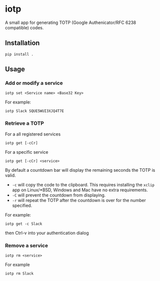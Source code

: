 # iotp
A small app for generating TOTP (Google Authenicator/RFC 6238 compatible) codes.

## Installation
`pip install .`

## Usage

### Add or modify a service
`iotp set <Service name> <Base32 Key>`

For example:

`iotp Slack SQUE5WUI3XJQ4T7E`

### Retrieve a TOTP

For a all registered services

`iotp get [-cCr]`

For a specific service

`iotp get [-cCr] <service>`

By default a countdown bar will display the remaining seconds the TOTP is valid.
* `-c` will copy the code to the clipboard. This requires installing the `xclip` app on Linux/\*BSD, Windows and Mac have no extra requirements.
* `-C` will prevent the countdown from displaying.
* `-r` will repeat the TOTP after the countdown is over for the number specified.

For example:

`iotp get -c Slack`

then Ctrl-v into your authentication dialog


### Remove a service

`iotp rm <service>`

For example

`iotp rm Slack`
